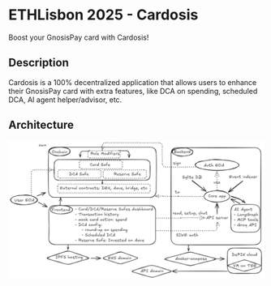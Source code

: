 # ETHLisbon 2025 - Cardosis

Boost your GnosisPay card with Cardosis!

## Description

Cardosis is a 100% decentralized application that allows users to enhance their GnosisPay card with extra features, like DCA on spending, scheduled DCA, AI agent helper/advisor, etc.

## Architecture

![Architecture](./architecture.png)